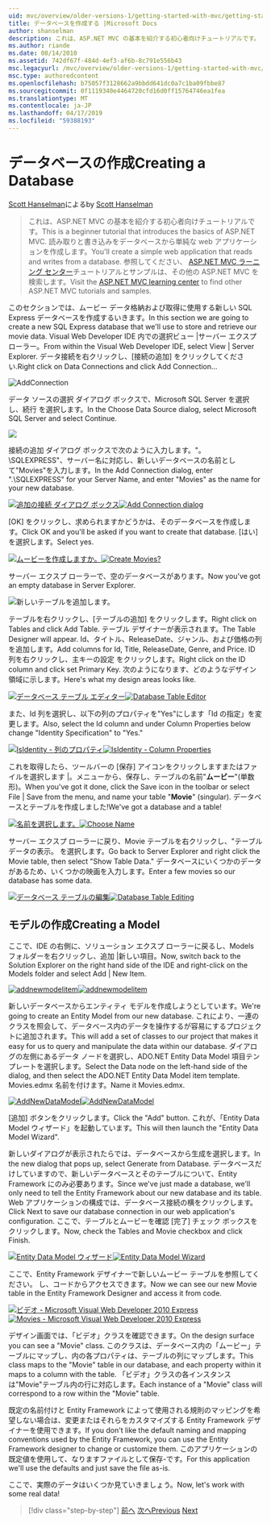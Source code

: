 ```yaml
---
uid: mvc/overview/older-versions-1/getting-started-with-mvc/getting-started-with-mvc-part4
title: データベースを作成する |Microsoft Docs
author: shanselman
description: これは、ASP.NET MVC の基本を紹介する初心者向けチュートリアルです。 読み取りと書き込みをデータベースから単純な web アプリケーションを作成します。
ms.author: riande
ms.date: 08/14/2010
ms.assetid: 742df67f-484d-4ef3-af6b-8c791e556b43
msc.legacyurl: /mvc/overview/older-versions-1/getting-started-with-mvc/getting-started-with-mvc-part4
msc.type: authoredcontent
ms.openlocfilehash: b75057f3128662a9bbdd641dc0a7c1ba09fbbe87
ms.sourcegitcommit: 0f1119340e4464720cfd16d0ff15764746ea1fea
ms.translationtype: MT
ms.contentlocale: ja-JP
ms.lasthandoff: 04/17/2019
ms.locfileid: "59388193"
---
```

# <a name="creating-a-database"></a><span data-ttu-id="2a758-104">データベースの作成</span><span class="sxs-lookup"><span data-stu-id="2a758-104">Creating a Database</span></span>

<span data-ttu-id="2a758-105">[Scott Hanselman](https://github.com/shanselman)による</span><span class="sxs-lookup"><span data-stu-id="2a758-105">by [Scott Hanselman](https://github.com/shanselman)</span></span>

> <span data-ttu-id="2a758-106">これは、ASP.NET MVC の基本を紹介する初心者向けチュートリアルです。</span><span class="sxs-lookup"><span data-stu-id="2a758-106">This is a beginner tutorial that introduces the basics of ASP.NET MVC.</span></span> <span data-ttu-id="2a758-107">読み取りと書き込みをデータベースから単純な web アプリケーションを作成します。</span><span class="sxs-lookup"><span data-stu-id="2a758-107">You'll create a simple web application that reads and writes from a database.</span></span> <span data-ttu-id="2a758-108">参照してください、 [ASP.NET MVC ラーニング センター](../../../index.md)チュートリアルとサンプルは、その他の ASP.NET MVC を検索します。</span><span class="sxs-lookup"><span data-stu-id="2a758-108">Visit the [ASP.NET MVC learning center](../../../index.md) to find other ASP.NET MVC tutorials and samples.</span></span>


<span data-ttu-id="2a758-109">このセクションでは、ムービー データ格納および取得に使用する新しい SQL Express データベースを作成するいきます。</span><span class="sxs-lookup"><span data-stu-id="2a758-109">In this section we are going to create a new SQL Express database that we'll use to store and retrieve our movie data.</span></span> <span data-ttu-id="2a758-110">Visual Web Developer IDE 内での選択ビュー |サーバー エクスプ ローラー。</span><span class="sxs-lookup"><span data-stu-id="2a758-110">From within the Visual Web Developer IDE, select View | Server Explorer.</span></span> <span data-ttu-id="2a758-111">データ接続を右クリックし、[接続の追加] をクリックしてください.</span><span class="sxs-lookup"><span data-stu-id="2a758-111">Right click on Data Connections and click Add Connection...</span></span>

![AddConnection](getting-started-with-mvc-part4/_static/image1.png)

<span data-ttu-id="2a758-113">データ ソースの選択 ダイアログ ボックスで、Microsoft SQL Server を選択し、続行 を選択します。</span><span class="sxs-lookup"><span data-stu-id="2a758-113">In the Choose Data Source dialog, select Microsoft SQL Server and select Continue.</span></span>

![](getting-started-with-mvc-part4/_static/image2.png)

<span data-ttu-id="2a758-114">接続の追加 ダイアログ ボックスで次のように入力します。"。 \SQLEXPRESS"、サーバー名に対応し、新しいデータベースの名前として"Movies"を入力します。</span><span class="sxs-lookup"><span data-stu-id="2a758-114">In the Add Connection dialog, enter ".\SQLEXPRESS" for your Server Name, and enter "Movies" as the name for your new database.</span></span>

<span data-ttu-id="2a758-115">[![追加の接続 ダイアログ ボックス](getting-started-with-mvc-part4/_static/image4.png)](getting-started-with-mvc-part4/_static/image3.png)</span><span class="sxs-lookup"><span data-stu-id="2a758-115">[![Add Connection dialog](getting-started-with-mvc-part4/_static/image4.png)](getting-started-with-mvc-part4/_static/image3.png)</span></span>

<span data-ttu-id="2a758-116">[OK] をクリックし、求められますかどうかは、そのデータベースを作成します。</span><span class="sxs-lookup"><span data-stu-id="2a758-116">Click OK and you'll be asked if you want to create that database.</span></span> <span data-ttu-id="2a758-117">[はい] を選択します。</span><span class="sxs-lookup"><span data-stu-id="2a758-117">Select yes.</span></span>

<span data-ttu-id="2a758-118">[![ムービーを作成しますか。](getting-started-with-mvc-part4/_static/image6.png)](getting-started-with-mvc-part4/_static/image5.png)</span><span class="sxs-lookup"><span data-stu-id="2a758-118">[![Create Movies?](getting-started-with-mvc-part4/_static/image6.png)](getting-started-with-mvc-part4/_static/image5.png)</span></span>

<span data-ttu-id="2a758-119">サーバー エクスプ ローラーで、空のデータベースがあります。</span><span class="sxs-lookup"><span data-stu-id="2a758-119">Now you've got an empty database in Server Explorer.</span></span>

![新しいテーブルを追加します。](getting-started-with-mvc-part4/_static/image7.png)

<span data-ttu-id="2a758-121">テーブルを右クリックし、[テーブルの追加] をクリックします。</span><span class="sxs-lookup"><span data-stu-id="2a758-121">Right click on Tables and click Add Table.</span></span> <span data-ttu-id="2a758-122">テーブル デザイナーが表示されます。</span><span class="sxs-lookup"><span data-stu-id="2a758-122">The Table Designer will appear.</span></span> <span data-ttu-id="2a758-123">Id、タイトル、ReleaseDate、ジャンル、および価格の列を追加します。</span><span class="sxs-lookup"><span data-stu-id="2a758-123">Add columns for Id, Title, ReleaseDate, Genre, and Price.</span></span> <span data-ttu-id="2a758-124">ID 列を右クリックし、主キーの設定 をクリックします。</span><span class="sxs-lookup"><span data-stu-id="2a758-124">Right click on the ID column and click set Primary Key.</span></span> <span data-ttu-id="2a758-125">次のようになります、どのようなデザイン領域に示します。</span><span class="sxs-lookup"><span data-stu-id="2a758-125">Here's what my design areas looks like.</span></span>

<span data-ttu-id="2a758-126">[![データベース テーブル エディター](getting-started-with-mvc-part4/_static/image9.png)](getting-started-with-mvc-part4/_static/image8.png)</span><span class="sxs-lookup"><span data-stu-id="2a758-126">[![Database Table Editor](getting-started-with-mvc-part4/_static/image9.png)](getting-started-with-mvc-part4/_static/image8.png)</span></span>

<span data-ttu-id="2a758-127">また、Id 列を選択し、以下の列のプロパティを"Yes"にします「Id の指定」を変更します。</span><span class="sxs-lookup"><span data-stu-id="2a758-127">Also, select the Id column and under Column Properties below change "Identity Specification" to "Yes."</span></span>

<span data-ttu-id="2a758-128">[![IsIdentity - 列のプロパティ](getting-started-with-mvc-part4/_static/image11.png)](getting-started-with-mvc-part4/_static/image10.png)</span><span class="sxs-lookup"><span data-stu-id="2a758-128">[![IsIdentity - Column Properties](getting-started-with-mvc-part4/_static/image11.png)](getting-started-with-mvc-part4/_static/image10.png)</span></span>

<span data-ttu-id="2a758-129">これを取得したら、ツールバーの [保存] アイコンをクリックしますまたはファイルを選択します |。メニューから、保存し、テーブルの名前"**ムービー**"(単数形)。</span><span class="sxs-lookup"><span data-stu-id="2a758-129">When you've got it done, click the Save icon in the toolbar or select File | Save from the menu, and name your table "**Movie**" (singular).</span></span> <span data-ttu-id="2a758-130">データベースとテーブルを作成しました!</span><span class="sxs-lookup"><span data-stu-id="2a758-130">We've got a database and a table!</span></span>

<span data-ttu-id="2a758-131">[![名前を選択します。](getting-started-with-mvc-part4/_static/image13.png)](getting-started-with-mvc-part4/_static/image12.png)</span><span class="sxs-lookup"><span data-stu-id="2a758-131">[![Choose Name](getting-started-with-mvc-part4/_static/image13.png)](getting-started-with-mvc-part4/_static/image12.png)</span></span>

<span data-ttu-id="2a758-132">サーバー エクスプ ローラーに戻り、Movie テーブルを右クリックし、"テーブル データの表示。 を選択します。</span><span class="sxs-lookup"><span data-stu-id="2a758-132">Go back to Server Explorer and right click the Movie table, then select "Show Table Data."</span></span> <span data-ttu-id="2a758-133">データベースにいくつかのデータがあるため、いくつかの映画を入力します。</span><span class="sxs-lookup"><span data-stu-id="2a758-133">Enter a few movies so our database has some data.</span></span>

<span data-ttu-id="2a758-134">[![データベース テーブルの編集](getting-started-with-mvc-part4/_static/image15.png)](getting-started-with-mvc-part4/_static/image14.png)</span><span class="sxs-lookup"><span data-stu-id="2a758-134">[![Database Table Editing](getting-started-with-mvc-part4/_static/image15.png)](getting-started-with-mvc-part4/_static/image14.png)</span></span>

## <a name="creating-a-model"></a><span data-ttu-id="2a758-135">モデルの作成</span><span class="sxs-lookup"><span data-stu-id="2a758-135">Creating a Model</span></span>

<span data-ttu-id="2a758-136">ここで、IDE の右側に、ソリューション エクスプ ローラーに戻るし、Models フォルダーを右クリックし、追加 |新しい項目。</span><span class="sxs-lookup"><span data-stu-id="2a758-136">Now, switch back to the Solution Explorer on the right hand side of the IDE and right-click on the Models folder and select Add | New Item.</span></span>

<span data-ttu-id="2a758-137">[![addnewmodelitem](getting-started-with-mvc-part4/_static/image17.png)](getting-started-with-mvc-part4/_static/image16.png)</span><span class="sxs-lookup"><span data-stu-id="2a758-137">[![addnewmodelitem](getting-started-with-mvc-part4/_static/image17.png)](getting-started-with-mvc-part4/_static/image16.png)</span></span>

<span data-ttu-id="2a758-138">新しいデータベースからエンティティ モデルを作成しようとしています。</span><span class="sxs-lookup"><span data-stu-id="2a758-138">We're going to create an Entity Model from our new database.</span></span> <span data-ttu-id="2a758-139">これにより、一連のクラスを照会して、データベース内のデータを操作するが容易にするプロジェクトに追加されます。</span><span class="sxs-lookup"><span data-stu-id="2a758-139">This will add a set of classes to our project that makes it easy for us to query and manipulate the data within our database.</span></span> <span data-ttu-id="2a758-140">ダイアログの左側にあるデータ ノードを選択し、ADO.NET Entity Data Model 項目テンプレートを選択します。</span><span class="sxs-lookup"><span data-stu-id="2a758-140">Select the Data node on the left-hand side of the dialog, and then select the ADO.NET Entity Data Model item template.</span></span> <span data-ttu-id="2a758-141">Movies.edmx 名前を付けます。</span><span class="sxs-lookup"><span data-stu-id="2a758-141">Name it Movies.edmx.</span></span>

<span data-ttu-id="2a758-142">[![AddNewDataModel](getting-started-with-mvc-part4/_static/image19.png)](getting-started-with-mvc-part4/_static/image18.png)</span><span class="sxs-lookup"><span data-stu-id="2a758-142">[![AddNewDataModel](getting-started-with-mvc-part4/_static/image19.png)](getting-started-with-mvc-part4/_static/image18.png)</span></span>

<span data-ttu-id="2a758-143">[追加] ボタンをクリックします。</span><span class="sxs-lookup"><span data-stu-id="2a758-143">Click the "Add" button.</span></span> <span data-ttu-id="2a758-144">これが、「Entity Data Model ウィザード」を起動しています。</span><span class="sxs-lookup"><span data-stu-id="2a758-144">This will then launch the "Entity Data Model Wizard".</span></span>

<span data-ttu-id="2a758-145">新しいダイアログが表示されたらでは、データベースから生成を選択します。</span><span class="sxs-lookup"><span data-stu-id="2a758-145">In the new dialog that pops up, select Generate from Database.</span></span> <span data-ttu-id="2a758-146">データベースだけしていますので、新しいデータベースとそのテーブルについて、Entity Framework にのみ必要あります。</span><span class="sxs-lookup"><span data-stu-id="2a758-146">Since we've just made a database, we'll only need to tell the Entity Framework about our new database and its table.</span></span> <span data-ttu-id="2a758-147">Web アプリケーションの構成では、データベース接続の横をクリックします。</span><span class="sxs-lookup"><span data-stu-id="2a758-147">Click Next to save our database connection in our web application's configuration.</span></span> <span data-ttu-id="2a758-148">ここで、テーブルとムービーを確認 [完了] チェック ボックスをクリックします。</span><span class="sxs-lookup"><span data-stu-id="2a758-148">Now, check the Tables and Movie checkbox and click Finish.</span></span>

<span data-ttu-id="2a758-149">[![Entity Data Model ウィザード](getting-started-with-mvc-part4/_static/image21.png)](getting-started-with-mvc-part4/_static/image20.png)</span><span class="sxs-lookup"><span data-stu-id="2a758-149">[![Entity Data Model Wizard](getting-started-with-mvc-part4/_static/image21.png)](getting-started-with-mvc-part4/_static/image20.png)</span></span>

<span data-ttu-id="2a758-150">ここで、Entity Framework デザイナーで新しいムービー テーブルを参照してください。 し、コードからアクセスできます。</span><span class="sxs-lookup"><span data-stu-id="2a758-150">Now we can see our new Movie table in the Entity Framework Designer and access it from code.</span></span>

<span data-ttu-id="2a758-151">[![ビデオ - Microsoft Visual Web Developer 2010 Express](getting-started-with-mvc-part4/_static/image23.png)](getting-started-with-mvc-part4/_static/image22.png)</span><span class="sxs-lookup"><span data-stu-id="2a758-151">[![Movies - Microsoft Visual Web Developer 2010 Express](getting-started-with-mvc-part4/_static/image23.png)](getting-started-with-mvc-part4/_static/image22.png)</span></span>

<span data-ttu-id="2a758-152">デザイン画面では、「ビデオ」クラスを確認できます。</span><span class="sxs-lookup"><span data-stu-id="2a758-152">On the design surface you can see a "Movie" class.</span></span> <span data-ttu-id="2a758-153">このクラスは、データベース内の「ムービー」テーブルにマップし、内の各プロパティは、テーブルの列にマップします。</span><span class="sxs-lookup"><span data-stu-id="2a758-153">This class maps to the "Movie" table in our database, and each property within it maps to a column with the table.</span></span> <span data-ttu-id="2a758-154">「ビデオ」クラスの各インスタンスは"Movie"テーブル内の行に対応します。</span><span class="sxs-lookup"><span data-stu-id="2a758-154">Each instance of a "Movie" class will correspond to a row within the "Movie" table.</span></span>

<span data-ttu-id="2a758-155">既定の名前付けと Entity Framework によって使用される規則のマッピングを希望しない場合は、変更またはそれらをカスタマイズする Entity Framework デザイナーを使用できます。</span><span class="sxs-lookup"><span data-stu-id="2a758-155">If you don't like the default naming and mapping conventions used by the Entity Framework, you can use the Entity Framework designer to change or customize them.</span></span> <span data-ttu-id="2a758-156">このアプリケーションの既定値を使用して、なりますファイルとして保存-です。</span><span class="sxs-lookup"><span data-stu-id="2a758-156">For this application we'll use the defaults and just save the file as-is.</span></span>

<span data-ttu-id="2a758-157">ここで、実際のデータはいくつか見ていきましょう。</span><span class="sxs-lookup"><span data-stu-id="2a758-157">Now, let's work with some real data!</span></span>

> [!div class="step-by-step"]
> <span data-ttu-id="2a758-158">[前へ](getting-started-with-mvc-part3.md)
> [次へ](getting-started-with-mvc-part5.md)</span><span class="sxs-lookup"><span data-stu-id="2a758-158">[Previous](getting-started-with-mvc-part3.md)
[Next](getting-started-with-mvc-part5.md)</span></span>
